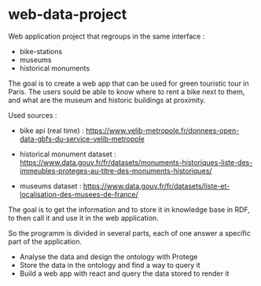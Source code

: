 # web-data-project

Web application project that regroups in the same interface :

- bike-stations
- museums
- historical monuments

The goal is to create a web app that can be used for green touristic tour in Paris. The users sould be able to know where to rent a bike next to them, and what are the museum and historic buildings at proximity.


Used sources :

- bike api (real time) : https://www.velib-metropole.fr/donnees-open-data-gbfs-du-service-velib-metropole
                         
- historical monument dataset : https://www.data.gouv.fr/fr/datasets/monuments-historiques-liste-des-immeubles-proteges-au-titre-des-monuments-historiques/
- museums dataset : https://www.data.gouv.fr/fr/datasets/liste-et-localisation-des-musees-de-france/

The goal is to get the information and to store it in knowledge base in RDF, to then call it and use it in the web application.

So the programm is divided in several parts, each of one answer a specific part of the application.

- Analyse the data and design the ontology with Protege
- Store the data in the ontology and find a way to query it
- Build a web app with react and query the data stored to render it

